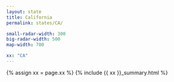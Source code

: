 ```yaml
---
layout: state
title: California
permalink: states/CA/

small-radar-width: 300
big-radar-width: 500
map-width: 700

xx: "CA"
---
```


{% assign xx = page.xx %}
{% include {{ xx }}_summary.html %}